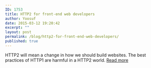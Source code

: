```yaml
---
ID: 1753
title: HTTP2 for front-end web developers
author: Yoosuf
date: 2015-03-12 19:20:42
excerpt: ""
layout: post
permalink: /blog/http2-for-front-end-web-developers/
published: true
---
```

HTTP2 will mean a change in how we should build websites. The best practices of HTTP1 are harmful in a HTTP2 world. [Read more](https://mattwilcox.net/web-development/http2-for-front-end-web-developers)
